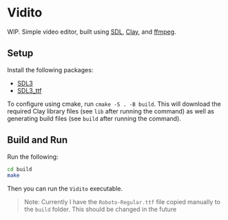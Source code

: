 # Vidito

WIP. Simple video editor, built using [SDL](https://wiki.libsdl.org/SDL3/FrontPage), [Clay](https://github.com/nicbarker/clay), and [ffmpeg](https://ffmpeg.org/).

## Setup

Install the following packages:

- [SDL3](https://github.com/libsdl-org/SDL)
- [SDL3_ttf](https://github.com/libsdl-org/SDL_ttf)

To configure using cmake, run `cmake -S . -B build`. This will download the required Clay library files (see `lib` after running the command) as well as generating build files (see `build` after running the command).

## Build and Run

Run the following:

```bash
cd build
make
```

Then you can run the `Vidito` executable.

> Note: Currently I have the `Roboto-Regular.ttf` file copied manually to the `build` folder. This should be changed in the future
